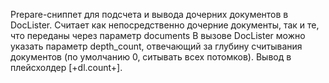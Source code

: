 Prepare-сниппет для подсчета и вывода дочерних документов в DocLister.
Считает как непосредственно дочерние документы, так и те, что переданы через параметр documents
В вызове DocLister можно указать параметр depth_count, отвечающий за глубину считывания документов  (по умолчанию 0, ситывать всех потомков).
Вывод в плейсхолдер [+dl.count+].
